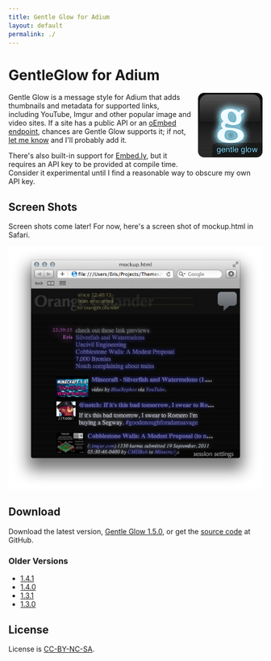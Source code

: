 ```yaml
---
title: Gentle Glow for Adium
layout: default
permalink: ./
---
```

# GentleGlow for Adium
<div style="float: right; margin: 0 0 1em 1em">
  <img src="gentleglow.png" alt="[Gentle Glow Icon]">
</div>

Gentle Glow is a message style for Adium that adds thumbnails and metadata for supported links, including YouTube, Imgur and other popular image and video sites. If a site has a public API or an [oEmbed endpoint][oembed], chances are Gentle Glow supports it; if not, [let me know][issues] and I'll probably add it.

There's also built-in support for [Embed.ly][embedly], but it requires an API key to be provided at compile time. Consider it experimental until I find a reasonable way to obscure my own API key.

## Screen Shots
Screen shots come later! For now, here's a screen shot of mockup.html in Safari.

<div class="gallery">
  <img src="mockup.png" alt="mockup screen shot">
</div>

## Download
Download the latest version, [Gentle Glow 1.5.0][download], or get the [source code][source] at GitHub.

### Older Versions
* [1.4.1](http://dl.dropbox.com/u/143504/Themes/GentleGlow-1.4.1.tar.bz2)
* [1.4.0](http://dl.dropbox.com/u/143504/Themes/GentleGlow-1.4.0.tar.bz2)
* [1.3.1](http://dl.dropbox.com/u/143504/Themes/GentleGlow-1.3.1.tar.bz2)
* [1.3.0](http://dl.dropbox.com/u/143504/Themes/GentleGlow-1.3.0.tar.bz2)

## License
License is [CC-BY-NC-SA][].


[download]: http://goo.gl/dbE1E
[issues]: https://github.com/erisdiscord/adium-gentleglow/issues
[source]: https://github.com/erisdiscord/adium-gentleglow

[cc-by-nc-sa]: http://creativecommons.org/licenses/by-nc-sa/3.0/
[embedly]: http://embed.ly/
[oembed]: http://www.oembed.com/
